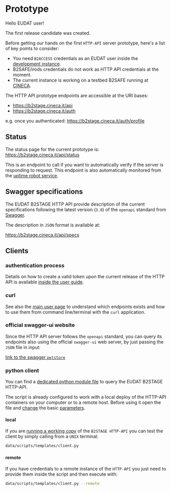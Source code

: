 
# Prototype

Hello EUDAT user!

The first release candidate was created.

Before getting our hands on the first `HTTP-API` server prototype, here's a list of key points to consider:

- You need `B2ACCESS` credentials as an EUDAT user inside the [development instance](https://unity.eudat-aai.fz-juelich.de:8443/home/).
- B2SAFE/irods credentials do not work as HTTP API credentials at the moment.
- The current instance is working on a testbed B2SAFE running at [CINECA](http://hpc.cineca.it/).

The HTTP API prototype endpoints are accessible at the URI bases:

- https://b2stage.cineca.it/api
- https://b2stage.cineca.it/auth

e.g. once you authenticated: https://b2stage.cineca.it/auth/profile

## Status

The status page for the current prototype is:
https://b2stage.cineca.it/api/status

This is an endpoint to call if you want to automatically verify if the server is responding to request. This endpoint is also automatically monitored from the [uptime robot service](https://stats.uptimerobot.com/xGG9gTK3q).


## Swagger specifications

The EUDAT B2STAGE HTTP API provide description of the current specifications following the latest version (`3.0`) of the `openapi` standard from [Swagger](https://swagger.io/specification/). 

The description in `JSON` format is available at:

https://b2stage.cineca.it/api/specs


## Clients

### authentication process

Details on how to create a valid token upon the current release of the HTTP API is available [inside the user guide](user/authentication.md).

### curl

See also the [main user page](user/user.md) to understand which endpoints exists and how to use them from command line/terminal with the `curl` application.

### official swagger-ui website

Since the HTTP API server follows the `openapi` standard, you can query its endpoints also using the official `swagger-ui` web server, by just passing the `JSON` file in input:

[link to the swagger `petstore`](http://petstore.swagger.io/?url=https://b2stage.cineca.it/api/specs&docExpansion=none)

### python client

You can find a [dedicated python module file](data/scripts/templates/client.py) to query the EUDAT B2STAGE HTTP-API. 

The script is already configured to work with a local deploy of the HTTP-API containers on your computer or to a remote host. Before using it open the file and [change](https://github.com/EUDAT-B2STAGE/http-api/blob/master/data/scripts/templates/client.py#L22-L23) the basic [parameters](https://github.com/EUDAT-B2STAGE/http-api/blob/master/data/scripts/templates/client.py#L27).

#### local

If you are [running a working copy]() of the `B2STAGE HTTP-API` you can test the client by simply calling from a `UNIX` terminal:

```bash
data/scripts/templates/client.py
```

#### remote

If you have credentials to a remote instance of the `HTTP-API` you just need to provide them inside the script and then execute with:

```bash
data/scripts/templates/client.py --remote
```